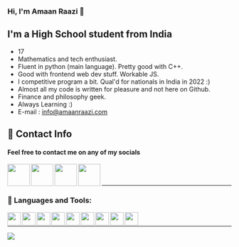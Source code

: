 ### Hi, I'm Amaan Raazi 👋 



## I'm a High School student from India

- 17
- Mathematics and tech enthusiast.
- Fluent in python (main language). Pretty good with C++.
- Good with frontend web dev stuff. Workable JS.
- I competitive program a bit. Qual'd for nationals in India in 2022 :)
- Almost all my code is written for pleasure and not here on Github.
- Finance and philosophy geek.
- Always Learning :)
- E-mail : info@amaanraazi.com


## 📝 Contact Info

#### Feel free to contact me on any of my socials
[<img align="left"  width="50px" height="50px" src="https://cdn.jsdelivr.net/npm/simple-icons@v3/icons/gmail.svg" />][email]
[<img align="left"  width="50px" height="50px" src="https://cdn.jsdelivr.net/npm/simple-icons@v3/icons/linkedin.svg" />][linkedin]
[<img align="left"  width="50px" height="50px" src="https://cdn.jsdelivr.net/npm/simple-icons@v3/icons/instagram.svg" />][instagram]
[<img align="left"  width="50px" height="50px" src="https://cdn.jsdelivr.net/npm/simple-icons@v3/icons/medium.svg" />][medium]

<br>
<br>

---
### 🔨 Languages and Tools:

<img align="left"  width="30px" src="https://cdn.jsdelivr.net/npm/simple-icons@v3/icons/html5.svg" />
<img align="left"  width="30px" src="https://cdn.jsdelivr.net/npm/simple-icons@v3/icons/css3.svg" />
<img align="left"  width="30px" src="https://cdn.jsdelivr.net/npm/simple-icons@v3/icons/javascript.svg" />
<img align="left"  width="30px" src="https://cdn.jsdelivr.net/npm/simple-icons@v3/icons/python.svg" />
<img align="left"  width="30px" src="https://cdn.jsdelivr.net/npm/simple-icons@v3/icons/cplusplus.svg" />
<img align="left"  width="30px" src="https://cdn.jsdelivr.net/npm/simple-icons@v3/icons/git.svg" />
<img align="left"  width="30px" src="https://cdn.jsdelivr.net/npm/simple-icons@v3/icons/github.svg" />
<img align="left"  width="30px" src="https://cdn.jsdelivr.net/npm/simple-icons@v3/icons/jetbrains.svg" />
<img align="left"  width="30px" src="https://cdn.jsdelivr.net/npm/simple-icons@v3/icons/notion.svg" />
<br>

---


<a href="https://github.com/amr-raazi">
<img src="https://github-readme-stats.vercel.app/api?username=amr-raazi&show_icons=true&hide_border=true&theme=onedark" />
</a>

[email]: mailto:info@amaanraazi.com
[linkedin]: www.linkedin.com/in/amaan-raazi
[medium]: https://medium.com/@amaanraazi
[instagram]: https://www.instagram.com/amr_raazi/
